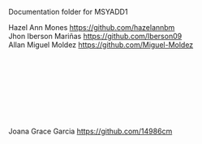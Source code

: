 Documentation folder for MSYADD1


Hazel Ann Mones https://github.com/hazelannbm \
Jhon Iberson Mariñas https://github.com/Iberson09 \
Allan Miguel Moldez https://github.com/Miguel-Moldez \
\
\
\
\
\
\
\
\
\
Joana Grace Garcia https://github.com/14986cm
